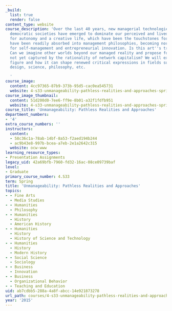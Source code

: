 ```yaml
---
_build:
  list: true
  render: false
content_type: website
course_description: 'Over the last 40 years, new managerial technologies in Western
  democratic societies have emerged to dominate our perceived and lived reality. Demands
  for autonomy and a creative life, which have been the touchstones for artistic endeavors,
  have been readily absorbed into management philosophies, becoming normative values
  for self-management and entrepreneurial innovation. Is this art''s triumph or demise?
  Can we imagine other worlds beyond our managed reality and propose forms of living
  not yet captured by the rationality of network capitalism? We will explore the "creative"
  figure and how it can shape renewed critical expressions in fields such as technology,
  design, science, philosophy, etc.

  '
course_image:
  content: 4cc97365-87b9-373b-95d5-cac0ea545731
  website: 4-s33-unmanageability-pathless-realities-and-approaches-spring-2015
course_image_thumbnail:
  content: 51d200d0-7ee6-ff9e-8b01-a32f1fdfb951
  website: 4-s33-unmanageability-pathless-realities-and-approaches-spring-2015
course_title: 'Unmanageability: Pathless Realities and Approaches'
department_numbers:
- '4'
extra_course_numbers: ''
instructors:
  content:
  - 58c36c1a-78ab-14bf-8a53-f2aed194b244
  - ac9b43e8-997b-bcea-a7eb-2e1a2642c315
  website: ocw-www
learning_resource_types:
- Presentation Assignments
legacy_uid: 42a69bfb-7960-fd32-16ac-08ce09739baf
level:
- Graduate
primary_course_number: 4.S33
term: Spring
title: 'Unmanageability: Pathless Realities and Approaches'
topics:
- - Fine Arts
  - Media Studies
- - Humanities
  - Philosophy
- - Humanities
  - History
  - American History
- - Humanities
  - History
  - History of Science and Technology
- - Humanities
  - History
  - Modern History
- - Social Science
  - Sociology
- - Business
  - Innovation
- - Business
  - Organizational Behavior
- - Teaching and Education
uid: ab7cdbb5-288a-4a8f-abcc-14e921873278
url_path: courses/4-s33-unmanageability-pathless-realities-and-approaches-spring-2015
year: '2015'
---
```

